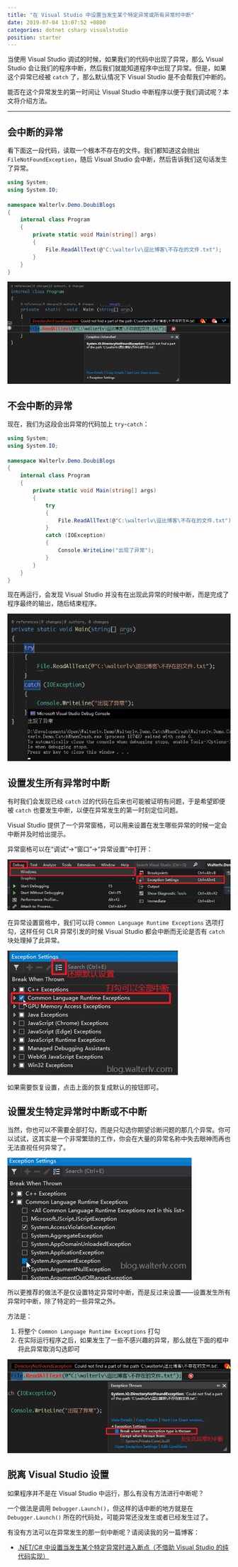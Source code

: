 ```yaml
---
title: "在 Visual Studio 中设置当发生某个特定异常或所有异常时中断"
date: 2019-07-04 13:07:52 +0800
categories: dotnet csharp visualstudio
position: starter
---
```


当使用 Visual Studio 调试的时候，如果我们的代码中出现了异常，那么 Visual Studio 会让我们的程序中断，然后我们就能知道程序中出现了异常。但是，如果这个异常已经被 `catch` 了，那么默认情况下 Visual Studio 是不会帮我们中断的。

能否在这个异常发生的第一时间让 Visual Studio 中断程序以便于我们调试呢？本文将介绍方法。

---

## 会中断的异常

看下面这一段代码，读取一个根本不存在的文件。我们都知道这会抛出 `FileNotFoundException`，随后 Visual Studio 会中断，然后告诉我们这句话发生了异常。

```csharp
using System;
using System.IO;

namespace Walterlv.Demo.DoubiBlogs
{
    internal class Program
    {
        private static void Main(string[] args)
        {
            File.ReadAllText(@"C:\walterlv\逗比博客\不存在的文件.txt");
        }
    }
}
```

![Visual Studio 异常中断](/static/posts/2019-07-04-09-28-21.png)

## 不会中断的异常

现在，我们为这段会出异常的代码加上 `try`-`catch`：

```csharp
using System;
using System.IO;

namespace Walterlv.Demo.DoubiBlogs
{
    internal class Program
    {
        private static void Main(string[] args)
        {
            try
            {
                File.ReadAllText(@"C:\walterlv\逗比博客\不存在的文件.txt");
            }
            catch (IOException)
            {
                Console.WriteLine("出现了异常");
            }
        }
    }
}
```

现在再运行，会发现 Visual Studio 并没有在出现此异常的时候中断，而是完成了程序最终的输出，随后结束程序。

![程序正常结束，没有中断](/static/posts/2019-07-04-09-30-22.png)

## 设置发生所有异常时中断

有时我们会发现已经 `catch` 过的代码在后来也可能被证明有问题，于是希望即便被 `catch` 也要发生中断，以便在异常发生的第一时刻定位问题。

Visual Studio 提供了一个异常窗格，可以用来设置在发生哪些异常的时候一定会中断并及时给出提示。

异常窗格可以在“调试”->“窗口”->“异常设置”中打开：

![异常设置窗口的打开方法](/static/posts/2019-07-04-09-35-20.png)

在异常设置窗格中，我们可以将 `Common Language Runtime Exceptions` 选项打勾，这样任何 CLR 异常引发的时候 Visual Studio 都会中断而无论是否有 `catch` 块处理掉了此异常。

![将 CLR 异常打勾](/static/posts/2019-07-04-09-39-13.png)

如果需要恢复设置，点击上面的恢复成默认的按钮即可。

## 设置发生特定异常时中断或不中断

当然，你也可以不需要全部打勾，而是只勾选你期望诊断问题的那几个异常。你可以试试，这其实是一个非常繁琐的工作，你会在大量的异常名称中失去眼神而再也无法直视任何异常了。

![只勾选期望诊断问题的几个异常](/static/posts/2019-07-04-09-41-44.png)

所以更推荐的做法不是仅设置特定异常时中断，而是反过来设置——设置发生所有异常时中断，除了特定的一些异常之外。

方法是：

1. 将整个 `Common Language Runtime Exceptions` 打勾
1. 在实际运行程序之后，如果发生了一些不感兴趣的异常，那么就在下面的框中将此异常取消勾选即可

![设置发生此异常时中断](/static/posts/2019-07-04-09-45-06.png)

## 脱离 Visual Studio 设置

如果程序并不是在 Visual Studio 中运行，那么有没有方法进行中断呢？

一个做法是调用 `Debugger.Launch()`，但这样的话中断的地方就是在 `Debugger.Launch()` 所在的代码处，可能异常还没发生或者已经发生过了。

有没有方法可以在异常发生的那一刻中断呢？请阅读我的另一篇博客：

- [.NET/C# 中设置当发生某个特定异常时进入断点（不借助 Visual Studio 的纯代码实现）](/post/set-a-breakpoint-when-exception-occurred)
